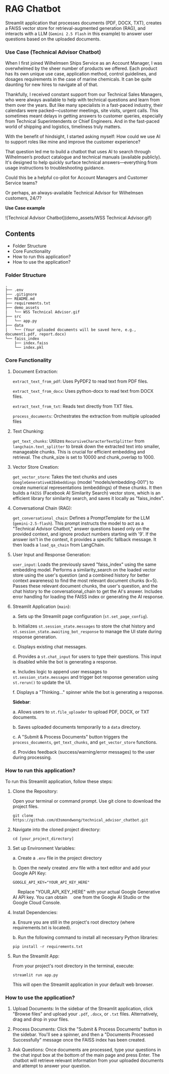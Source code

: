 # RAG Chatbot
Streamlit application that processes documents (PDF, DOCX, TXT), creates a FAISS vector store for retrieval-augmented generation (RAG), and interacts with a LLM (`Gemini 2.5 Flash` in this example) to answer user questions based on the uploaded documents.

### Use Case (Technical Advisor Chatbot)
When I first joined Wilhelmsen Ships Service as an Account Manager, I was overwhelmed by the sheer number of products we offered. Each product has its own unique use case, application method, control guidelines, and dosages requirements in the case of marine chemicals. It can be quite daunting for new hires to navigate all of that.

Thankfully, I received constant support from our Technical Sales Managers, who were always available to help with technical questions and learn from them over the years. But like many specialists in a fast-paced industry, their calendars were packed—customer meetings, site visits, urgent calls. This sometimes meant delays in getting answers to customer queries, especially from Technical Superintendents or Chief Engineers. And in the fast-paced world of shipping and logistics, timeliness truly matters.

With the benefit of hindsight, I started asking myself: How could we use AI to support roles like mine and improve the customer experience?

That question led me to build a chatbot that uses AI to search through Wilhelmsen’s product catalogue and technical manuals (available publicly). It's designed to help quickly surface technical answers—everything from usage instructions to troubleshooting guidance.

Could this be a helpful co-pilot for Account Managers and Customer Service teams?

Or perhaps, an always-available Technical Advisor for Wilhelmsen customers, 24/7?

**Use Case example**

![Technical Advisor Chatbot](demo_assets/WSS Technical Advisor.gif)

## Contents
- Folder Structure
- Core Functionality
- How to run this application?
- How to use the application?

### Folder Structure
```
.
├── .env
├── .gitignore
├── README.md
├── requirements.txt
├── demo_assets
|   └── WSS Technical Advisor.gif
├── src
|   └── app.py
├── data
|   └── (Your uploaded documents will be saved here, e.g., document1.pdf, report.docx)
└── faiss_index
    ├── index.faiss
    └── index.pkl
```

### Core Functionality

1. Document Extraction:

    `extract_text_from_pdf`: Uses PyPDF2 to read text from PDF files.

    `extract_text_from_docx`: Uses python-docx to read text from DOCX files.

    `extract_text_from_txt`: Reads text directly from TXT files.

    `process_documents`: Orchestrates the extraction from multiple uploaded files

2. Text Chunking:

    `get_text_chunks`: Utilizes `RecursiveCharacterTextSplitter` from `langchain.text_splitter` to break down the extracted text into smaller, manageable chunks. This is crucial for efficient embedding and retrieval. The chunk_size is set to 10000 and chunk_overlap to 1000.

3. Vector Store Creation:

    `get_vector_store`: Takes the text chunks and uses `GoogleGenerativeAIEmbeddings` (model "models/embedding-001") to create numerical representations (embeddings) of these chunks. It then builds a `FAISS` (Facebook AI Similarity Search) vector store, which is an efficient library for similarity search, and saves it locally as "faiss_index".

4. Conversational Chain (RAG):

    `get_conversational_chain`: Defines a PromptTemplate for the LLM (`gemini-2.5-flash`). This prompt instructs the model to act as a "Technical Advisor Chatbot," answer questions based only on the provided context, and ignore product numbers starting with '9'. If the answer isn't in the context, it provides a specific fallback message. It then loads a `load_qa_chain` from LangChain.

5. User Input and Response Generation:

    `user_input`: Loads the previously saved "faiss_index" using the same embedding model. Performs a similarity_search on the loaded vector store using the user's question (and a combined history for better context awareness) to find the most relevant document chunks (k=5).
    Passes these relevant document chunks, the user's question, and the chat history to the conversational_chain to get the AI's answer.
    Includes error handling for loading the FAISS index or generating the AI response.

6. Streamlit Application (`main`):

    a. Sets up the Streamlit page configuration (`st.set_page_config`).

    b. Initializes `st.session_state.messages` to store the chat history and `st.session_state.awaiting_bot_response` to manage the UI state during response generation.

    c. Displays existing chat messages.

    d. Provides a `st.chat_input` for users to type their questions. This input is disabled while the bot is generating a response.

    e. Includes logic to append user messages to `st.session_state.messages` and trigger bot response generation using `st.rerun()` to update the UI.

    f. Displays a "Thinking..." spinner while the bot is generating a response.

    **Sidebar**:

    a. Allows users to `st.file_uploader` to upload PDF, DOCX, or TXT documents.

    b. Saves uploaded documents temporarily to a `data` directory.

    c.  A "Submit & Process Documents" button triggers the `process_documents`, `get_text_chunks`, and `get_vector_store` functions.

    d. Provides feedback (success/warning/error messages) to the user during processing.

### How to run this application?

To run this Streamlit application, follow these steps:

1. Clone the Repository:

    Open your terminal or command prompt.
    Use git clone to download the project files.

    ```
    git clone https://github.com/d3smondwong/technical_advisor_chatbot.git
    ```
2. Navigate into the cloned project directory:

    ```
    cd [your_project_directory]
    ```
3. Set up Environment Variables:

    a. Create a `.env` file in the project directory

    b. Open the newly created .env file with a text editor and add your     Google API Key:

    ```
    GOOGLE_API_KEY="YOUR_API_KEY_HERE"
    ```
    &nbsp;&nbsp;&nbsp;&nbsp;Replace "YOUR_API_KEY_HERE" with your actual Google Generative AI API key. You can obtain &nbsp;&nbsp;&nbsp;&nbsp;one from the Google AI Studio or the Google Cloud Console.

4. Install Dependencies:

    a. Ensure you are still in the project's root directory (where requirements.txt is located).

    b. Run the following command to install all necessary Python libraries:

    ```
    pip install -r requirements.txt
    ```

5. Run the Streamlit App:

    From your project's root directory in the terminal, execute:

    ```
    streamlit run app.py

    ```
    This will open the Streamlit application in your default web browser.

### How to use the application?

1. Upload Documents: In the sidebar of the Streamlit application, click "Browse files" and upload your `.pdf`, `.docx`, or `.txt` files. Alternatively, drag and drop in your files.

2. Process Documents: Click the "Submit & Process Documents" button in the sidebar. You'll see a spinner, and then a "Documents Processed Successfully" message once the FAISS index has been created.

3. Ask Questions: Once documents are processed, type your questions in the chat input box at the bottom of the main page and press Enter. The chatbot will retrieve relevant information from your uploaded documents and attempt to answer your question.
